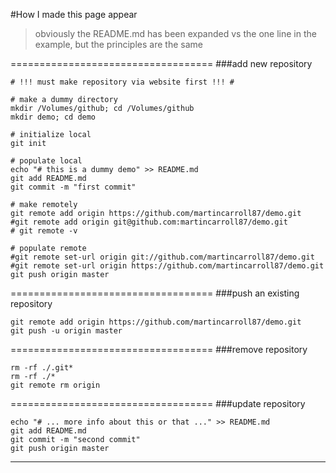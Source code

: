 #How I made this page appear
> obviously the README.md has been expanded vs the one line in the example, but the principles are the same

===================================
###add new repository
```shell
# !!! must make repository via website first !!! #

# make a dummy directory
mkdir /Volumes/github; cd /Volumes/github
mkdir demo; cd demo

# initialize local
git init

# populate local
echo "# this is a dummy demo" >> README.md
git add README.md
git commit -m "first commit"

# make remotely
git remote add origin https://github.com/martincarroll87/demo.git
#git remote add origin git@github.com:martincarroll87/demo.git  
# git remote -v

# populate remote
#git remote set-url origin git://github.com/martincarroll87/demo.git
#git remote set-url origin https://github.com/martincarroll87/demo.git
git push origin master
```

===================================
###push an existing repository 

```shell
git remote add origin https://github.com/martincarroll87/demo.git
git push -u origin master
```

===================================
###remove repository

```shell
rm -rf ./.git*
rm -rf ./*
git remote rm origin
```

===================================
###update repository

```shell
echo "# ... more info about this or that ..." >> README.md
git add README.md
git commit -m "second commit"
git push origin master
```

-----------------------------------

